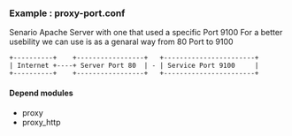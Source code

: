###  Example : 	proxy-port.conf

Senario Apache Server with one that used a specific Port 9100
For a better usebility we can use is as a genaral way from 80 Port to 9100

```
+----------+    +-----------------+   +-----------------------+
| Internet +----+ Server Port 80  | - | Service Port 9100     |
+----------+    +-----------------+   +-----------------------+
```

#### Depend modules
* proxy
* proxy_http

#### 
